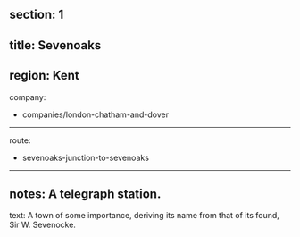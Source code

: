 section: 1
----
title: Sevenoaks
----
region: Kent
----
company:
- companies/london-chatham-and-dover
----
route:
- sevenoaks-junction-to-sevenoaks
----
notes: A telegraph station.
----
text: A town of some importance, deriving its name from that of its found, Sir W. Sevenocke.
